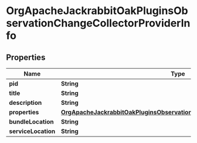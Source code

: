 

# OrgApacheJackrabbitOakPluginsObservationChangeCollectorProviderInfo

## Properties

Name | Type | Description | Notes
------------ | ------------- | ------------- | -------------
**pid** | **String** |  |  [optional]
**title** | **String** |  |  [optional]
**description** | **String** |  |  [optional]
**properties** | [**OrgApacheJackrabbitOakPluginsObservationChangeCollectorProviderProperties**](OrgApacheJackrabbitOakPluginsObservationChangeCollectorProviderProperties.md) |  |  [optional]
**bundleLocation** | **String** |  |  [optional]
**serviceLocation** | **String** |  |  [optional]



